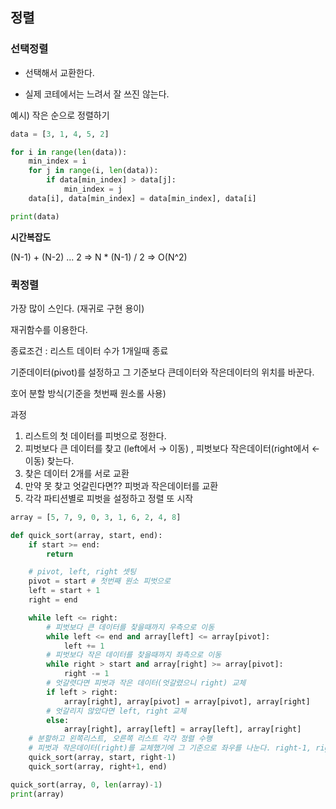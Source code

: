 ## 정렬

### 선택정렬

- 선택해서 교환한다. 

- 실제 코테에서는 느려서 잘 쓰진 않는다. 

예시) 작은 순으로 정렬하기

```python
data = [3, 1, 4, 5, 2]

for i in range(len(data)):
    min_index = i
    for j in range(i, len(data)):
        if data[min_index] > data[j]:
            min_index = j
    data[i], data[min_index] = data[min_index], data[i]

print(data)
```

**시간복잡도**

(N-1) + (N-2) ... 2 ⇒ N * (N-1) / 2 ⇒ O(N^2)


### 퀵정렬

가장 많이 스인다. (재귀로 구현 용이)

재귀함수를 이용한다.

종료조건 : 리스트 데이터 수가 1개일때 종료 

기준데이터(pivot)를 설정하고 그 기준보다 큰데이터와 작은데이터의 위치를 바꾼다. 

호어 분할 방식(기준을 첫번째 원소롤 사용)

과정

1. 리스트의 첫 데이터를 피벗으로 정한다. 
2. 피벗보다 큰 데이터를 찾고 (left에서 → 이동) , 피벗보다 작은데이터(right에서 ← 이동) 찾는다.
3. 찾은 데이터 2개를 서로 교환
4. 만약 못 찾고 엇갈린다면?? 피벗과 작은데이터를 교환
5. 각각 파티션별로 피벗을 설정하고 정렬 또 시작

```python
array = [5, 7, 9, 0, 3, 1, 6, 2, 4, 8]

def quick_sort(array, start, end):
    if start >= end:
        return

    # pivot, left, right 셋팅
    pivot = start # 첫번째 원소 피벗으로
    left = start + 1
    right = end

    while left <= right:
        # 피벗보다 큰 데이터를 찾을때까지 우측으로 이동
        while left <= end and array[left] <= array[pivot]:
            left += 1
        # 피벗보다 작은 데이터를 찾을때까지 좌측으로 이동    
        while right > start and array[right] >= array[pivot]:
            right -= 1
        # 엇갈렷다면 피벗과 작은 데이터(엇갈렸으니 right) 교체
        if left > right:
            array[right], array[pivot] = array[pivot], array[right]
        # 엇갈리지 않았다면 left, right 교체 
        else:
            array[right], array[left] = array[left], array[right]
    # 분할하고 왼쪽리스트, 오른쪽 리스트 각각 정렬 수행
    # 피벗과 작은데이터(right)를 교체했기에 그 기준으로 좌우를 나눈다. right-1, right+1
    quick_sort(array, start, right-1)
    quick_sort(array, right+1, end)

quick_sort(array, 0, len(array)-1)
print(array)
```